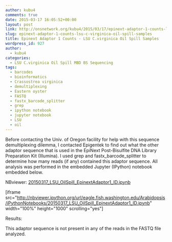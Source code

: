 ```yaml
---
author: kubu4
comments: true
date: 2015-03-17 16:05:52+00:00
layout: post
link: http://onsnetwork.org/kubu4/2015/03/17/epinext-adaptor-1-counts-lsu-c-virginica-oil-spill-samples/
slug: epinext-adaptor-1-counts-lsu-c-virginica-oil-spill-samples
title: Epinext Adaptor 1 Counts - LSU C.virginica Oil Spill Samples
wordpress_id: 927
author:
  - kubu4
categories:
  - LSU C.virginica Oil Spill MBD BS Sequencing
tags:
  - barcodes
  - bioinformatics
  - Crassostrea virginica
  - demultiplexing
  - Eastern oyster
  - FASTQ
  - fastx_barcode_splitter
  - grep
  - ipython notebook
  - jupyter notebook
  - LSU
  - oil
---
```


Before contacting the Univ. of Oregon facility for help with this sequence demultiplexing dilemma, I contacted Epigentek to find out what the other adaptor sequence that is used in the EpiNext Post-Bisulfite DNA Library Preparation Kit (Illumina). I used grep and fastx_barcode_splitter to determine how many reads (if any) contained this adaptor sequence. All analysis was performed in the embedded Jupyter (IPython) notebook embedded below.

NBviewer: [20150317_LSU_OilSpill_EpinextAdaptor1_ID.ipynb](http://nbviewer.ipython.org/url/eagle.fish.washington.edu/Arabidopsis/iPythonNotebooks/20150317_LSU_OilSpill_EpinextAdaptor1_ID.ipynb)

[iframe src="http://nbviewer.ipython.org/url/eagle.fish.washington.edu/Arabidopsis/iPythonNotebooks/20150317_LSU_OilSpill_EpinextAdaptor1_ID.ipynb" width="100%" height="1000" scrolling="yes"]



Results:

This adaptor sequence is not present in any of the reads in the FASTQ file analyzed.
